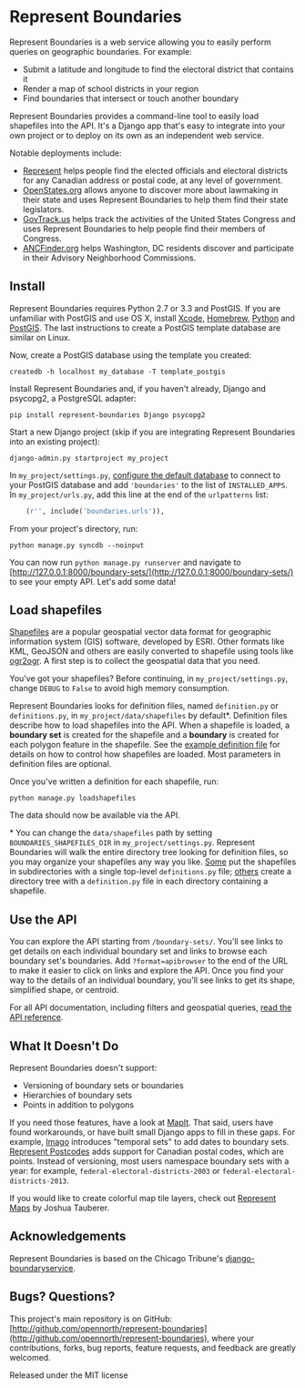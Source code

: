 # Represent Boundaries

Represent Boundaries is a web service allowing you to easily perform queries on geographic boundaries. For example:

* Submit a latitude and longitude to find the electoral district that contains it
* Render a map of school districts in your region
* Find boundaries that intersect or touch another boundary

Represent Boundaries provides a command-line tool to easily load shapefiles into the API. It's a Django app that's easy to integrate into your own project or to deploy on its own as an independent web service.

Notable deployments include:

* [Represent](http://represent.opennorth.ca) helps people find the elected officials and electoral districts for any Canadian address or postal code, at any level of government.
* [OpenStates.org](http://openstates.org/find_your_legislator/) allows anyone to discover more about lawmaking in their state and uses Represent Boundaries to help them find their state legislators.
* [GovTrack.us](https://www.govtrack.us/congress/members) helps track the activities of the United States Congress and uses Represent Boundaries to help people find their members of Congress.
* [ANCFinder.org](http://ancfinder.org/) helps Washington, DC residents discover and participate in their Advisory Neighborhood Commissions.

## Install

Represent Boundaries requires Python 2.7 or 3.3 and PostGIS. If you are unfamiliar with PostGIS and use OS X, install [Xcode](https://itunes.apple.com/us/app/xcode/id497799835), [Homebrew](https://github.com/opennorth/opennorth.ca/wiki/Python-Quick-Start:-OS-X#homebrew), [Python](https://github.com/opennorth/opennorth.ca/wiki/Python-Quick-Start:-OS-X#python-and-virtualenv) and [PostGIS](https://github.com/opennorth/opennorth.ca/wiki/Python-Quick-Start:-OS-X#gdal-and-postgis). The last instructions to create a PostGIS template database are similar on Linux.

Now, create a PostGIS database using the template you created:

    createdb -h localhost my_database -T template_postgis

Install Represent Boundaries and, if you haven't already, Django and psycopg2, a PostgreSQL adapter:

    pip install represent-boundaries Django psycopg2

Start a new Django project (skip if you are integrating Represent Boundaries into an existing project):

    django-admin.py startproject my_project

In `my_project/settings.py`, [configure the default database](https://docs.djangoproject.com/en/dev/ref/contrib/gis/tutorial/#configure-settings-py) to connect to your PostGIS database and add `'boundaries'` to the list of `INSTALLED_APPS`. In `my_project/urls.py`, add this line at the end of the `urlpatterns` list:

```python
    (r'', include('boundaries.urls')),
```

From your project's directory, run:

    python manage.py syncdb --noinput

You can now run `python manage.py runserver` and navigate to [http://127.0.0.1:8000/boundary-sets/](http://127.0.0.1:8000/boundary-sets/) to see your empty API. Let's add some data!

## Load shapefiles

[Shapefiles](http://en.wikipedia.org/wiki/Shapefile) are a popular geospatial vector data format for geographic information system (GIS) software, developed by ESRI. Other formats like KML, GeoJSON and others are easily converted to shapefile using tools like [ogr2ogr](http://www.gdal.org/ogr2ogr.html). A first step is to collect the geospatial data that you need.

You've got your shapefiles? Before continuing, in `my_project/settings.py`, change `DEBUG` to `False` to avoid high memory consumption.

Represent Boundaries looks for definition files, named `definition.py` or `definitions.py`, in `my_project/data/shapefiles` by default\*. Definition files describe how to load shapefiles into the API. When a shapefile is loaded, a **boundary set** is created for the shapefile and a **boundary** is created for each polygon feature in the shapefile. See the [example definition file](http://github.com/opennorth/represent-boundaries/blob/master/definition.example.py) for details on how to control how shapefiles are loaded. Most parameters in definition files are optional.

Once you've written a definition for each shapefile, run:

    python manage.py loadshapefiles

The data should now be available via the API.

\* You can change the `data/shapefiles` path by setting `BOUNDARIES_SHAPEFILES_DIR` in `my_project/settings.py`. Represent Boundaries will walk the entire directory tree looking for definition files, so you may organize your shapefiles any way you like. [Some](https://github.com/sunlightlabs/pentagon/blob/master/shapefiles/definitions.py) put the shapefiles in subdirectories with a single top-level `definitions.py` file; [others](https://github.com/opennorth/represent-canada-data) create a directory tree with a `definition.py` file in each directory containing a shapefile.

## Use the API

You can explore the API starting from `/boundary-sets/`. You'll see links to get details on each individual boundary set and links to browse each boundary set's boundaries. Add `?format=apibrowser` to the end of the URL to make it easier to click on links and explore the API. Once you find your way to the details of an individual boundary, you'll see links to get its shape, simplified shape, or centroid.

For all API documentation, including filters and geospatial queries, [read the API reference](http://represent.opennorth.ca/api/#boundaryset).

## What It Doesn't Do

Represent Boundaries doesn't support:

* Versioning of boundary sets or boundaries
* Hierarchies of boundary sets
* Points in addition to polygons

If you need those features, have a look at [MapIt](http://mapit.poplus.org/). That said, users have found workarounds, or have built small Django apps to fill in these gaps. For example, [Imago](https://github.com/opencivicdata/imago) introduces "temporal sets" to add dates to boundary sets. [Represent Postcodes](https://github.com/rhymeswithcycle/represent-postcodes) adds support for Canadian postal codes, which are points. Instead of versioning, most users namespace boundary sets with a year: for example, `federal-electoral-districts-2003` or `federal-electoral-districts-2013`.

If you would like to create colorful map tile layers, check out [Represent Maps](https://github.com/JoshData/represent-maps) by Joshua Tauberer.

## Acknowledgements

Represent Boundaries is based on the Chicago Tribune's [django-boundaryservice](http://github.com/newsapps/django-boundaryservice).

## Bugs? Questions?

This project's main repository is on GitHub: [http://github.com/opennorth/represent-boundaries](http://github.com/opennorth/represent-boundaries), where your contributions, forks, bug reports, feature requests, and feedback are greatly welcomed.

Released under the MIT license
